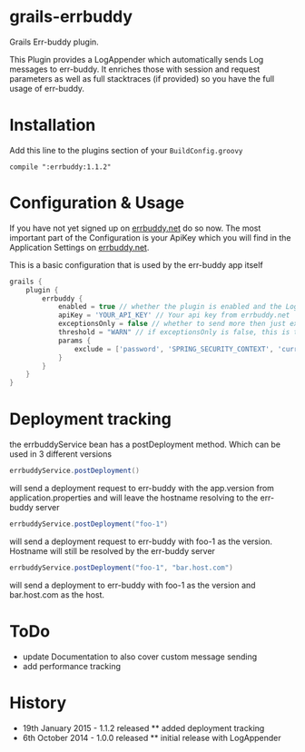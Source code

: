 grails-errbuddy
===============

Grails Err-buddy plugin.

This Plugin provides a LogAppender which automatically sends Log messages to err-buddy.
It enriches those with session and request parameters as well as full stacktraces (if provided) so you have the full usage of err-buddy.

# Installation

Add this line to the plugins section of your `BuildConfig.groovy`

```
compile ":errbuddy:1.1.2"
```

# Configuration & Usage

If you have not yet signed up on [errbuddy.net](http://errbuddy.net) do so now. The most important part of the Configuration is your ApiKey which you will find in the Application Settings on [errbuddy.net](http://errbuddy.net).

This is a basic configuration that is used by the err-buddy app itself

```groovy
grails {
    plugin {
        errbuddy {
            enabled = true // whether the plugin is enabled and the LogAppender is registered with the root logger
            apiKey = 'YOUR_API_KEY' // Your api key from errbuddy.net
            exceptionsOnly = false // whether to send more then just exceptions
            threshold = "WARN" // if exceptionsOnly is false, this is the threshold 
            params {
                exclude = ['password', 'SPRING_SECURITY_CONTEXT', 'currentApplication', 'applications'] // which parameters to be excluded from sending
            }
        }
    }
}
```


# Deployment tracking

the errbuddyService bean has a postDeployment method. Which can be used in 3 different versions

```groovy
errbuddyService.postDeployment()
```

will send a deployment request to err-buddy with the app.version from application.properties and will leave the hostname resolving to the err-buddy server

```groovy
errbuddyService.postDeployment("foo-1")
```

will send a deployment request to err-buddy with foo-1 as the version. Hostname will still be resolved by the err-buddy server

```groovy
errbuddyService.postDeployment("foo-1", "bar.host.com")
```

will send a deployment to err-buddy with foo-1 as the version and bar.host.com as the host.


# ToDo
* update Documentation to also cover custom message sending
* add performance tracking


# History
* 19th January 2015 - 1.1.2 released
** added deployment tracking
* 6th October 2014 - 1.0.0 released
** initial release with LogAppender